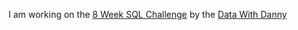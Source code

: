 I am working on the [8 Week SQL Challenge](https://8weeksqlchallenge.com/getting-started/) by the [Data With Danny](https://bit.ly/datawithdanny-8wsc)
